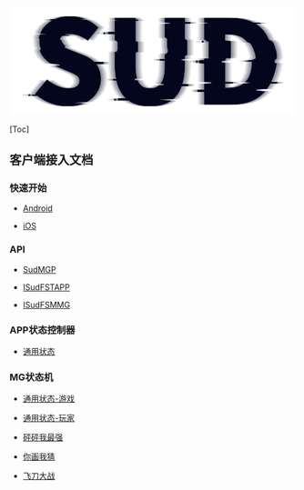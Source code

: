#

![SUD](../Resource/logo.png)

[Toc]

## 客户端接入文档

### 快速开始

- [Android](./StartUp-Android.md)

- [iOS](./StartUp-iOS.md)

### API

- [SudMGP](./API/SudMGP.md)

- [ISudFSTAPP](./API/ISudFSTAPP.md)

- [ISudFSMMG](./API/ISudFSMMG.md)

### APP状态控制器

- [通用状态](./APP%20FST/通用状态.md)

### MG状态机

- [通用状态-游戏](./MG%20FSM/通用状态-游戏.md)

- [通用状态-玩家](./MG%20FSM/通用状态-玩家.md)

- [砰砰我最强](./MG%20FSM/砰砰我最强.md)

- [你画我猜](./MG%20FSM/你画我猜.md)

- [飞刀大战](./MG%20FSM/飞刀大战.md)
